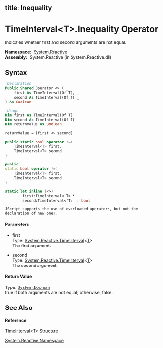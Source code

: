 title: Inequality
---
# TimeInterval\<T\>.Inequality Operator

Indicates whether first and second arguments are not equal.

**Namespace:**  [System.Reactive](System.Reactive/System.Reactive)  
**Assembly:**  System.Reactive (in System.Reactive.dll)

## Syntax

```vb
'Declaration
Public Shared Operator <> ( _
    first As TimeInterval(Of T), _
    second As TimeInterval(Of T) _
) As Boolean
```

```vb
'Usage
Dim first As TimeInterval(Of T)
Dim second As TimeInterval(Of T)
Dim returnValue As Boolean

returnValue = (first <> second)
```

```csharp
public static bool operator !=(
    TimeInterval<T> first,
    TimeInterval<T> second
)
```

```c++
public:
static bool operator !=(
    TimeInterval<T> first, 
    TimeInterval<T> second
)
```

```fsharp
static let inline (<>)
        first:TimeInterval<'T> * 
        second:TimeInterval<'T>  : bool
```

```jscript
JScript supports the use of overloaded operators, but not the declaration of new ones.
```

#### Parameters

- first  
  Type: [System.Reactive.TimeInterval](TimeInterval/TimeInterval(T))\<[T](TimeInterval/TimeInterval(T))\>  
  The first argument.

- second  
  Type: [System.Reactive.TimeInterval](TimeInterval/TimeInterval(T))\<[T](TimeInterval/TimeInterval(T))\>  
  The second argument.

#### Return Value

Type: [System.Boolean](https://msdn.microsoft.com/en-us/library/a28wyd50)  
true if both arguments are not equal; otherwise, false.

## See Also

#### Reference

[TimeInterval\<T\> Structure](TimeInterval/TimeInterval(T))

[System.Reactive Namespace](System.Reactive/System.Reactive)
